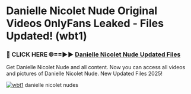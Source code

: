 # Danielle Nicolet Nude Original Videos 0nlyFans Leaked - Files Updated! (wbt1)

<h3>🔴 CLICK HERE 🌐==►► <a href="https://tinyurl.com/5h6xmrr3" rel="nofollow">Danielle Nicolet Nude Updated Files</a></h3>

Get Danielle Nicolet Nude and all content. Now you can access all videos and pictures of Danielle Nicolet Nude. New Updated Files 2025!

[![wbt1](https://i.imgur.com/KVD873Z.gif)](https://tinyurl.com/5h6xmrr3)
danielle nicolet nudes